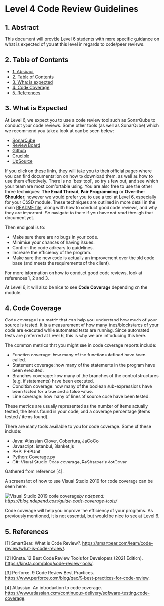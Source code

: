 # Level 4 Code Review Guidelines

## 1. Abstract

This document will provide Level 6 students with more specific guidance on what is expected of you at this level in regards to code/peer reviews. 

## 2. Table of Contents

- [1. Abstract](#1-abstract)
- [2. Table of Contents](#2-table-of-contents)
- [3. What is expected](#3-what-is-expected)
- [4. Code Coverage](#4-code-coverage)
- [5. References](#5-references)

## 3. What is Expected

At Level 6, we expect you to use a code review tool such as SonarQube to conduct your code reviews. Some other tools (as well as SonarQube) which we recommend you take a look at can be seen below:

* [SonarQube](https://www.sonarqube.org/)
* [Review Board](https://www.reviewboard.org/)
* [Github](https://github.com/features/code-review/)
* [Crucible](https://www.atlassian.com/software/crucible)
* [UpSource](https://www.jetbrains.com/upsource/)

If you click on these links, they will take you to their official pages where you can find documentation on how to download them, as well as how to use them effectively. There is no 'best tool', so try a few out, and see which your team are most comfortable using. You are also free to use the other three techniques: **The Email Thread**, **Pair Programming** or **Over-the-Shoulder**, however we would prefer you to use a tool at Level 6, especially for your CSSD module.
These techniques are outlined in more detail in the main [README file](../README.md), along with how to conduct good code reviews, and why they are important. So navigate to there if you have not read through that document yet.

Then end goal is to:

* Make sure there are no bugs in your code. 
* Minimise your chances of having issues.
* Confirm the code adhears to guidelines.
* Increase the efficiency of the program. 
* Make sure the new code is actually an improvement over the old code base (and meets the requirements of the client). 

For more information on how to conduct good code reviews, look at references 1, 2 and 3.

At Level 6, it will also be nice to see **Code Coverage** depending on the module.

## 4. Code Coverage

Code coverage is a metric that can help you understand how much of your source is tested. It is a measurement of how many lines/blocks/arcs of your code are executed while automated tests are running. Since automated tests are preferred at Level 6, this is why we are introducing this here.

The common metrics that you might see in code coverage reports include:

* Function coverage: how many of the functions defined have been called.
* Statement coverage: how many of the statements in the program have been executed.
* Branches coverage: how many of the branches of the control structures (e.g. if statements) have been executed.
* Condition coverage: how many of the boolean sub-expressions have been tested for a true and a false value.
* Line coverage: how many of lines of source code have been tested.

These metrics are usually represented as the number of items actually tested, the items found in your code, and a coverage percentage (items tested / items found).

There are many tools available to you for code coverage. Some of these include:

* Java: Atlassian Clover, Cobertura, JaCoCo
* Javascript: istanbul, Blanket.js
* PHP: PHPUnit
* Python: Coverage.py
* C#: Visual Studio Code coverage, ReSharper's dotCover

Gathered from reference [4].

A screenshot of how to use Visual Studio 2019 for code coverage can be seen here:

![Visual Studio 2019 code coverage](code-review/images/VS-code-coverage.PNG)*by ndepend: https://blog.ndepend.com/guide-code-coverage-tools/*

Code coverage will help you improve the efficiency of your programs. As previously mentioned, it is not essential, but would be nice to see at Level 6.

## 5. References

[1] SmartBear. What is Code Review?. <https://smartbear.com/learn/code-review/what-is-code-review/>.

[2] Kinsta. 12 Best Code Review Tools for Developers (2021 Edition). <https://kinsta.com/blog/code-review-tools/>.

[3] Perforce. 9 Code Review Best Practices. <https://www.perforce.com/blog/qac/9-best-practices-for-code-review>.

[4] Atlassian. An introduction to code coverage. <https://www.atlassian.com/continuous-delivery/software-testing/code-coverage>.
